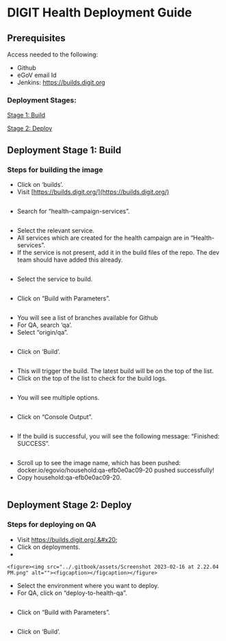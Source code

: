 # DIGIT Health Deployment Guide

## Prerequisites&#x20;

Access needed to the following:&#x20;

* Github&#x20;
* eGoV email Id&#x20;
* Jenkins: https://builds.digit.org

### Deployment Stages:

[Stage 1: Build](digit-health-deployment-guide.md#deployment-stage-1-build)

[Stage 2: Deploy](digit-health-deployment-guide.md#deployment-stage-2-deploy)

## Deployment Stage 1: Build

### Steps for building the image

* Click on ‘builds’.
* Visit [https://builds.digit.org/](https://builds.digit.org/) &#x20;

<figure><img src="../.gitbook/assets/Screenshot 2023-02-16 at 2.03.24 PM.png" alt=""><figcaption></figcaption></figure>

* Search for “health-campaign-services”.

<figure><img src="../.gitbook/assets/Screenshot 2023-02-16 at 2.04.54 PM.png" alt=""><figcaption></figcaption></figure>

* Select the relevant service.
* All services which are created for the health campaign are in “Health-services”.
* If the service is not present, add it in the build files of the repo. The dev team should have added this already.

<figure><img src="../.gitbook/assets/Screenshot 2023-02-16 at 2.05.55 PM.png" alt=""><figcaption></figcaption></figure>

* Select the service to build.

<figure><img src="../.gitbook/assets/Screenshot 2023-02-16 at 2.07.14 PM.png" alt=""><figcaption></figcaption></figure>

* Click on “Build with Parameters”.

<figure><img src="../.gitbook/assets/Screenshot 2023-02-16 at 2.08.00 PM.png" alt=""><figcaption></figcaption></figure>

* You will see a list of branches available for Github
* For QA, search ‘qa’.&#x20;
* Select “origin/qa”.

<figure><img src="../.gitbook/assets/Screenshot 2023-02-16 at 2.09.22 PM.png" alt=""><figcaption></figcaption></figure>

* Click on ‘Build’.

<figure><img src="../.gitbook/assets/Screenshot 2023-02-16 at 2.10.59 PM.png" alt=""><figcaption></figcaption></figure>

* This will trigger the build. The latest build will be on the top of the list.&#x20;
* Click on the top of the list to check for the build logs.

<figure><img src="../.gitbook/assets/Screenshot 2023-02-16 at 2.11.56 PM.png" alt=""><figcaption></figcaption></figure>

* You will see multiple options.

<figure><img src="../.gitbook/assets/Screenshot 2023-02-16 at 2.12.52 PM.png" alt=""><figcaption></figcaption></figure>

* Click on “Console Output”.

<figure><img src="../.gitbook/assets/Screenshot 2023-02-16 at 2.14.14 PM.png" alt=""><figcaption></figcaption></figure>

* If the build is successful, you will see the following message: “Finished: SUCCESS”.

<figure><img src="../.gitbook/assets/Screenshot 2023-02-16 at 2.15.23 PM.png" alt=""><figcaption></figcaption></figure>

* Scroll up to see the image name, which has been pushed: docker.io/egovio/household:qa-efb0e0ac09-20 pushed successfully!&#x20;
* Copy household:qa-efb0e0ac09-20.

<figure><img src="../.gitbook/assets/Screenshot 2023-02-16 at 2.17.20 PM.png" alt=""><figcaption></figcaption></figure>

## Deployment Stage 2: Deploy

### Steps for deploying on QA

* Visit https://builds.digit.org/.&#x20;
* Click on deployments.
*

    <figure><img src="../.gitbook/assets/Screenshot 2023-02-16 at 2.22.04 PM.png" alt=""><figcaption></figcaption></figure>
* Select the environment where you want to deploy.&#x20;
* For QA, click on “deploy-to-health-qa”.

<figure><img src="../.gitbook/assets/Screenshot 2023-02-16 at 2.22.49 PM.png" alt=""><figcaption></figcaption></figure>

* Click on “Build with Parameters”.

<figure><img src="../.gitbook/assets/Screenshot 2023-02-16 at 2.24.39 PM.png" alt=""><figcaption></figcaption></figure>

* Click on ‘Build’.

<figure><img src="../.gitbook/assets/Screenshot 2023-02-16 at 2.25.21 PM.png" alt=""><figcaption></figcaption></figure>












